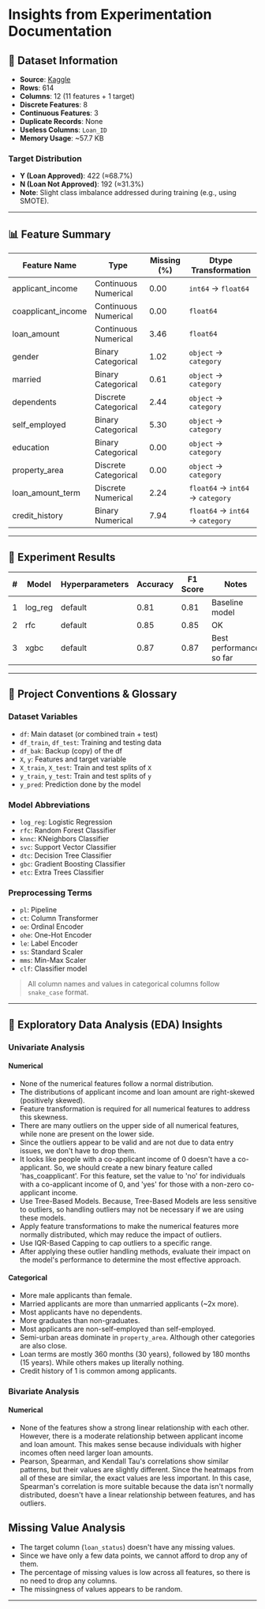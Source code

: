 # Insights from Experimentation Documentation

## 📂 Dataset Information

- **Source**: [Kaggle](https://www.kaggle.com/datasets/altruistdelhite04/loan-prediction-problem-dataset/data)
- **Rows**: 614
- **Columns**: 12 (11 features + 1 target)
- **Discrete Features**: 8
- **Continuous Features**: 3
- **Duplicate Records**: None
- **Useless Columns**: `Loan_ID`
- **Memory Usage**: ~57.7 KB

### Target Distribution

- **Y (Loan Approved)**: 422 (≈68.7%)
- **N (Loan Not Approved)**: 192 (≈31.3%)
- **Note**: Slight class imbalance addressed during training (e.g., using SMOTE).

---

## 📊 Feature Summary

| Feature Name        | Type                  | Missing (%) | Dtype Transformation             |
|---------------------|-----------------------|-------------|----------------------------------|
| applicant_income    | Continuous Numerical  | 0.00        | `int64` -> `float64`              |
| coapplicant_income  | Continuous Numerical  | 0.00        | `float64`                        |
| loan_amount         | Continuous Numerical  | 3.46        | `float64`                        |
| gender              | Binary Categorical    | 1.02        | `object` -> `category`            |
| married             | Binary Categorical    | 0.61        | `object` -> `category`            |
| dependents          | Discrete Categorical  | 2.44        | `object` -> `category`            |
| self_employed       | Binary Categorical    | 5.30        | `object` -> `category`            |
| education           | Binary Categorical    | 0.00        | `object` -> `category`            |
| property_area       | Discrete Categorical  | 0.00        | `object` -> `category`            |
| loan_amount_term    | Discrete Numerical    | 2.24        | `float64` -> `int64` -> `category` |
| credit_history      | Binary Numerical      | 7.94        | `float64` -> `int64` -> `category` |

---

## 🧪 Experiment Results

| # | Model   | Hyperparameters | Accuracy | F1 Score | Notes                          |
|---|---------|-----------------|----------|----------|--------------------------------|
| 1 | log_reg | default         | 0.81     | 0.81     | Baseline model                 |
| 2 | rfc     | default         | 0.85     | 0.85     | OK                             |
| 3 | xgbc    | default         | 0.87     | 0.87     | Best performance so far        |

---

## 🔄 Project Conventions & Glossary

### Dataset Variables

- `df`: Main dataset (or combined train + test)
- `df_train`, `df_test`: Training and testing data
- `df_bak`: Backup (copy) of the df
- `X`, `y`: Features and target variable
- `X_train`, `X_test`: Train and test splits of `X`
- `y_train`, `y_test`: Train and test splits of `y`
- `y_pred`: Prediction done by the model

### Model Abbreviations

- `log_reg`: Logistic Regression
- `rfc`: Random Forest Classifier
- `knnc`: KNeighbors Classifier
- `svc`: Support Vector Classifier
- `dtc`: Decision Tree Classifier
- `gbc`: Gradient Boosting Classifier
- `etc`: Extra Trees Classifier

### Preprocessing Terms

- `pl`: Pipeline
- `ct`: Column Transformer
- `oe`: Ordinal Encoder
- `ohe`: One-Hot Encoder
- `le`: Label Encoder
- `ss`: Standard Scaler
- `mms`: Min-Max Scaler
- `clf`: Classifier model

> All column names and values in categorical columns follow `snake_case` format.

---

## 📌 Exploratory Data Analysis (EDA) Insights

### Univariate Analysis

#### Numerical

- None of the numerical features follow a normal distribution.
- The distributions of applicant income and loan amount are right-skewed (positively skewed).
- Feature transformation is required for all numerical features to address this skewness.
- There are many outliers on the upper side of all numerical features, while none are present on the lower side.
- Since the outliers appear to be valid and are not due to data entry issues, we don't have to drop them.
- It looks like people with a co-applicant income of 0 doesn't have a co-applicant. So, we should create a new binary feature called 'has_coapplicant'. For this feature, set the value to 'no' for individuals with a co-applicant income of 0, and 'yes' for those with a non-zero co-applicant income.
- Use Tree-Based Models. Because, Tree-Based Models are less sensitive to outliers, so handling outliers may not be necessary if we are using these models.
- Apply feature transformations to make the numerical features more normally distributed, which may reduce the impact of outliers.
- Use IQR-Based Capping to cap outliers to a specific range.
- After applying these outlier handling methods, evaluate their impact on the model's performance to determine the most effective approach.

#### Categorical

- More male applicants than female.
- Married applicants are more than unmarried applicants (~2x more).
- Most applicants have no dependents.
- More graduates than non-graduates.
- Most applicants are non-self-employed than self-employed.
- Semi-urban areas dominate in `property_area`. Although other categories are also close.
- Loan terms are mostly 360 months (30 years), followed by 180 months (15 years). While others makes up literally nothing.
- Credit history of 1 is common among applicants.

### Bivariate Analysis

#### Numerical

- None of the features show a strong linear relationship with each other. However, there is a moderate relationship between applicant income and loan amount. This makes sense because individuals with higher incomes often need larger loan amounts.
- Pearson, Spearman, and Kendall Tau's correlations show similar patterns, but their values are slightly different. Since the heatmaps from all of these are similar, the exact values are less important. In this case, Spearman's correlation is more suitable because the data isn't normally distributed, doesn't have a linear relationship between features, and has outliers.

## Missing Value Analysis

- The target column (`loan_status`) doesn't have any missing values.
- Since we have only a few data points, we cannot afford to drop any of them.
- The percentage of missing values is low across all features, so there is no need to drop any columns.
- The missingness of values appears to be random.

---
